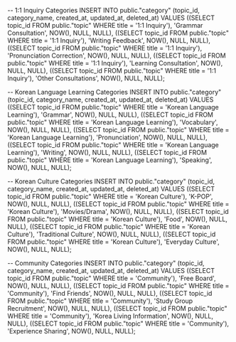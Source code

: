 -- 1:1 Inquiry Categories
INSERT INTO public."category" (topic_id, category_name, created_at, updated_at, deleted_at) VALUES
((SELECT topic_id FROM public."topic" WHERE title = '1:1 Inquiry'), 'Grammar Consultation', NOW(), NULL, NULL),
((SELECT topic_id FROM public."topic" WHERE title = '1:1 Inquiry'), 'Writing Feedback', NOW(), NULL, NULL),
((SELECT topic_id FROM public."topic" WHERE title = '1:1 Inquiry'), 'Pronunciation Correction', NOW(), NULL, NULL),
((SELECT topic_id FROM public."topic" WHERE title = '1:1 Inquiry'), 'Learning Consultation', NOW(), NULL, NULL),
((SELECT topic_id FROM public."topic" WHERE title = '1:1 Inquiry'), 'Other Consultations', NOW(), NULL, NULL);

-- Korean Language Learning Categories
INSERT INTO public."category" (topic_id, category_name, created_at, updated_at, deleted_at) VALUES
((SELECT topic_id FROM public."topic" WHERE title = 'Korean Language Learning'), 'Grammar', NOW(), NULL, NULL),
((SELECT topic_id FROM public."topic" WHERE title = 'Korean Language Learning'), 'Vocabulary', NOW(), NULL, NULL),
((SELECT topic_id FROM public."topic" WHERE title = 'Korean Language Learning'), 'Pronunciation', NOW(), NULL, NULL),
((SELECT topic_id FROM public."topic" WHERE title = 'Korean Language Learning'), 'Writing', NOW(), NULL, NULL),
((SELECT topic_id FROM public."topic" WHERE title = 'Korean Language Learning'), 'Speaking', NOW(), NULL, NULL);

-- Korean Culture Categories
INSERT INTO public."category" (topic_id, category_name, created_at, updated_at, deleted_at) VALUES
((SELECT topic_id FROM public."topic" WHERE title = 'Korean Culture'), 'K-POP', NOW(), NULL, NULL),
((SELECT topic_id FROM public."topic" WHERE title = 'Korean Culture'), 'Movies/Drama', NOW(), NULL, NULL),
((SELECT topic_id FROM public."topic" WHERE title = 'Korean Culture'), 'Food', NOW(), NULL, NULL),
((SELECT topic_id FROM public."topic" WHERE title = 'Korean Culture'), 'Traditional Culture', NOW(), NULL, NULL),
((SELECT topic_id FROM public."topic" WHERE title = 'Korean Culture'), 'Everyday Culture', NOW(), NULL, NULL);

-- Community Categories
INSERT INTO public."category" (topic_id, category_name, created_at, updated_at, deleted_at) VALUES
((SELECT topic_id FROM public."topic" WHERE title = 'Community'), 'Free Board', NOW(), NULL, NULL),
((SELECT topic_id FROM public."topic" WHERE title = 'Community'), 'Find Friends', NOW(), NULL, NULL),
((SELECT topic_id FROM public."topic" WHERE title = 'Community'), 'Study Group Recruitment', NOW(), NULL, NULL),
((SELECT topic_id FROM public."topic" WHERE title = 'Community'), 'Korea Living Information', NOW(), NULL, NULL),
((SELECT topic_id FROM public."topic" WHERE title = 'Community'), 'Experience Sharing', NOW(), NULL, NULL);

<!-- -- category 테이블에 더미 데이터 삽입

-- 1:1 문의 카테고리
INSERT INTO public."category" (topic_id, category_name, created_at, updated_at, deleted_at) VALUES
((SELECT topic_id FROM public."topic" WHERE title = '1:1 문의'), '문법 상담', NOW(), NULL, NULL),
((SELECT topic_id FROM public."topic" WHERE title = '1:1 문의'), '작문 첨삭', NOW(), NULL, NULL),
((SELECT topic_id FROM public."topic" WHERE title = '1:1 문의'), '발음 교정', NOW(), NULL, NULL),
((SELECT topic_id FROM public."topic" WHERE title = '1:1 문의'), '학습 상담', NOW(), NULL, NULL),
((SELECT topic_id FROM public."topic" WHERE title = '1:1 문의'), '기타 상담', NOW(), NULL, NULL);

-- 한국어 학습 카테고리
INSERT INTO public."category" (topic_id, category_name, created_at, updated_at, deleted_at) VALUES
((SELECT topic_id FROM public."topic" WHERE title = '한국어 학습'), '문법', NOW(), NULL, NULL),
((SELECT topic_id FROM public."topic" WHERE title = '한국어 학습'), '어휘', NOW(), NULL, NULL),
((SELECT topic_id FROM public."topic" WHERE title = '한국어 학습'), '발음', NOW(), NULL, NULL),
((SELECT topic_id FROM public."topic" WHERE title = '한국어 학습'), '쓰기', NOW(), NULL, NULL),
((SELECT topic_id FROM public."topic" WHERE title = '한국어 학습'), '말하기', NOW(), NULL, NULL);

-- 한국 문화 카테고리
INSERT INTO public."category" (topic_id, category_name, created_at, updated_at, deleted_at) VALUES
((SELECT topic_id FROM public."topic" WHERE title = '한국 문화'), 'K-POP', NOW(), NULL, NULL),
((SELECT topic_id FROM public."topic" WHERE title = '한국 문화'), '영화/드라마', NOW(), NULL, NULL),
((SELECT topic_id FROM public."topic" WHERE title = '한국 문화'), '음식', NOW(), NULL, NULL),
((SELECT topic_id FROM public."topic" WHERE title = '한국 문화'), '전통문화', NOW(), NULL, NULL),
((SELECT topic_id FROM public."topic" WHERE title = '한국 문화'), '생활문화', NOW(), NULL, NULL);

-- 커뮤니티 카테고리
INSERT INTO public."category" (topic_id, category_name, created_at, updated_at, deleted_at) VALUES
((SELECT topic_id FROM public."topic" WHERE title = '커뮤니티'), '자유게시판', NOW(), NULL, NULL),
((SELECT topic_id FROM public."topic" WHERE title = '커뮤니티'), '친구찾기', NOW(), NULL, NULL),
((SELECT topic_id FROM public."topic" WHERE title = '커뮤니티'), '스터디모집', NOW(), NULL, NULL),
((SELECT topic_id FROM public."topic" WHERE title = '커뮤니티'), '한국생활정보', NOW(), NULL, NULL),
((SELECT topic_id FROM public."topic" WHERE title = '커뮤니티'), '경험공유', NOW(), NULL, NULL); -->
